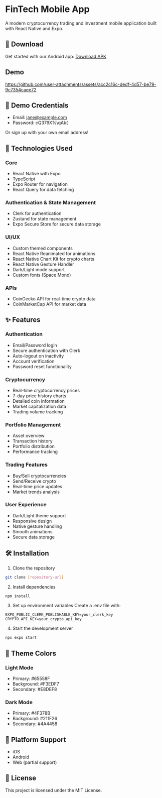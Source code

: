 # FinTech Mobile App

A modern cryptocurrency trading and investment mobile application built with React Native and Expo.

## 📱 Download
Get started with our Android app:
[Download APK](assets/fintech.apk)

## Demo

https://github.com/user-attachments/assets/acc2c16c-dedf-4d57-be79-9c7354caee72


## 🔐 Demo Credentials
- Email: jane@example.com
- Password: cQ379X%\qAk{

Or sign up with your own email address!

## 🚀 Technologies Used

### Core
- React Native with Expo
- TypeScript
- Expo Router for navigation
- React Query for data fetching

### Authentication & State Management
- Clerk for authentication
- Zustand for state management
- Expo Secure Store for secure data storage

### UI/UX
- Custom themed components
- React Native Reanimated for animations
- React Native Chart Kit for crypto charts
- React Native Gesture Handler
- Dark/Light mode support
- Custom fonts (Space Mono)

### APIs
- CoinGecko API for real-time crypto data
- CoinMarketCap API for market data

## ✨ Features

### Authentication
- Email/Password login
- Secure authentication with Clerk
- Auto-logout on inactivity
- Account verification
- Password reset functionality

### Cryptocurrency
- Real-time cryptocurrency prices
- 7-day price history charts
- Detailed coin information
- Market capitalization data
- Trading volume tracking

### Portfolio Management
- Asset overview
- Transaction history
- Portfolio distribution
- Performance tracking

### Trading Features
- Buy/Sell cryptocurrencies
- Send/Receive crypto
- Real-time price updates
- Market trends analysis

### User Experience
- Dark/Light theme support
- Responsive design
- Native gesture handling
- Smooth animations
- Secure data storage

## 🛠️ Installation

1. Clone the repository
```bash
git clone [repository-url]
```

2. Install dependencies
```bash
npm install
```

3. Set up environment variables
Create a .env file with:
```
EXPO_PUBLIC_CLERK_PUBLISHABLE_KEY=your_clerk_key
CRYPTO_API_KEY=your_crypto_api_key
```

4. Start the development server
```bash
npx expo start
```

## 🎨 Theme Colors

### Light Mode
- Primary: #65558F
- Background: #F3EDF7
- Secondary: #E8DEF8

### Dark Mode
- Primary: #4F378B
- Background: #211F26
- Secondary: #4A4458

## 📱 Platform Support
- iOS
- Android
- Web (partial support)

## 📄 License
This project is licensed under the MIT License.
